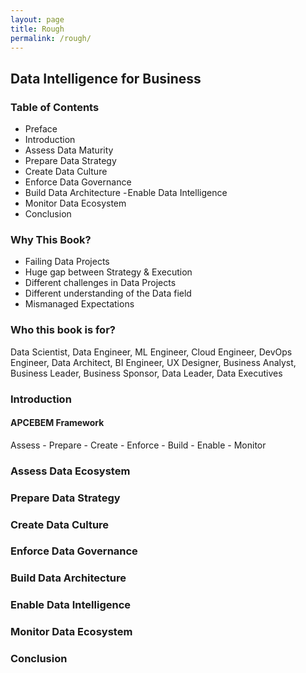 ```yaml
---
layout: page
title: Rough
permalink: /rough/
---
```


## Data Intelligence for Business

### Table of Contents
 - Preface
 - Introduction
 - Assess Data Maturity
 - Prepare Data Strategy
 - Create Data Culture
 - Enforce Data Governance
 - Build Data Architecture 
 - Enable Data Intelligence
 - Monitor Data Ecosystem
 - Conclusion

### Why This Book?
 - Failing Data Projects
 - Huge gap between Strategy & Execution
 - Different challenges in Data Projects
 - Different understanding of the Data field
 - Mismanaged Expectations
 
 
### Who this book is for?
Data Scientist, Data Engineer, ML Engineer, Cloud Engineer, DevOps Engineer, Data Architect, BI Engineer, UX Designer, Business Analyst, Business Leader, Business Sponsor, Data Leader, Data Executives

### Introduction

#### APCEBEM Framework
Assess - Prepare - Create - Enforce - Build - Enable - Monitor

### Assess Data Ecosystem

### Prepare Data Strategy

### Create Data Culture

### Enforce Data Governance

### Build Data Architecture

### Enable Data Intelligence 

### Monitor Data Ecosystem

### Conclusion
